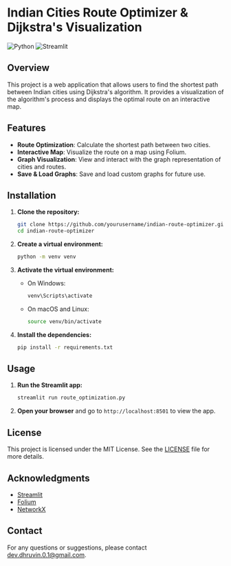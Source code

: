 # Indian Cities Route Optimizer & Dijkstra's Visualization

![Python](https://img.shields.io/badge/Python-3.12-blue)
![Streamlit](https://img.shields.io/badge/Streamlit-1.0.0-brightgreen)

## Overview

This project is a web application that allows users to find the shortest path between Indian cities using Dijkstra's algorithm. It provides a visualization of the algorithm's process and displays the optimal route on an interactive map.

## Features

- **Route Optimization**: Calculate the shortest path between two cities.
- **Interactive Map**: Visualize the route on a map using Folium.
- **Graph Visualization**: View and interact with the graph representation of cities and routes.
- **Save & Load Graphs**: Save and load custom graphs for future use.

## Installation

1. **Clone the repository:**

   ```bash
   git clone https://github.com/yourusername/indian-route-optimizer.git
   cd indian-route-optimizer
   ```

2. **Create a virtual environment:**

   ```bash
   python -m venv venv
   ```

3. **Activate the virtual environment:**

   - On Windows:

     ```bash
     venv\Scripts\activate
     ```

   - On macOS and Linux:

     ```bash
     source venv/bin/activate
     ```

4. **Install the dependencies:**

   ```bash
   pip install -r requirements.txt
   ```

## Usage

1. **Run the Streamlit app:**

   ```bash
   streamlit run route_optimization.py
   ```

2. **Open your browser** and go to `http://localhost:8501` to view the app.


## License

This project is licensed under the MIT License. See the [LICENSE](LICENSE) file for more details.

## Acknowledgments

- [Streamlit](https://streamlit.io/)
- [Folium](https://python-visualization.github.io/folium/)
- [NetworkX](https://networkx.org/)

## Contact

For any questions or suggestions, please contact [dev.dhruvin.0.1@gmail.com](mailto:yourname@example.com).
